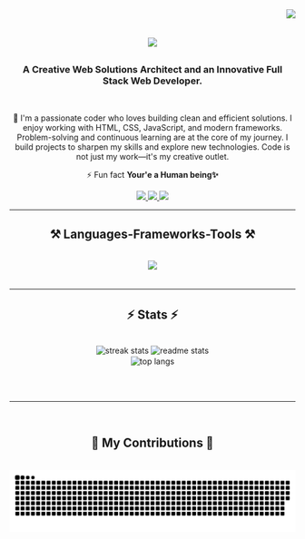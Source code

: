 <img align="right" src="https://visitor-badge.laobi.icu/badge?page_id=miftahstack.miftahstack" />

<h1 align="center">
    <img src="https://readme-typing-svg.herokuapp.com/?font=Righteous&size=35&center=true&vCenter=true&width=500&height=70&duration=5000&lines=Hi+There!+👋;+I'm+Miftah+Ul+Haq.;" />
</h1>

<h3 align="center">A Creative Web Solutions Architect and an Innovative Full Stack Web Developer.</h3>

<br/>

<div align="center">
 
 🔭 I'm a passionate coder who loves building clean and efficient solutions.
I enjoy working with HTML, CSS, JavaScript, and modern frameworks.
Problem-solving and continuous learning are at the core of my journey.
I build projects to sharpen my skills and explore new technologies.
Code is not just my work—it's my creative outlet.
 
 
 ⚡ Fun fact **Your'e a Human being✨**

  </div>
 
<div align="center"> 
  <a href="mailto:miftah4165@icloud.com">
    <img src="https://img.shields.io/badge/Gmail-333333?style=for-the-badge&logo=gmail&logoColor=red" />
  </a>
  <a href="https://www.linkedin.com/in/mezbah-ul-haq-09741b234" target="_blank">
    <img src="https://img.shields.io/badge/LinkedIn-0077B5?style=for-the-badge&logo=linkedin&logoColor=white" target="_blank" />
  </a>
  <a href="https://portfolio-mezbah-le9njmmt4-md-mezbah-ul-haqs-projects.vercel.app" target="_blank">
     <img src="https://img.shields.io/badge/Portfolio-FF5722?style=for-the-badge&logo=todoist&logoColor=white" target="_blank" /> 
  </a>
</div>

 <hr/>

 <h2 align="center">⚒️ Languages-Frameworks-Tools ⚒️</h2>
<br/>
<div align="center">
  <img src="https://skillicons.dev/icons?i=react,bootstrap,html,css,vscode,github,figma,tailwind,git,nodejs,javascript,express,mongodb,nextjs,npm" />
</div>

<br/>

<hr/>

<h2 align="center">⚡ Stats ⚡</h2>
<br>
<div align=center>
  <img width=390 src="https://github-readme-streak-stats-salesp07.vercel.app/?user=miftahstack&count_private=true&theme=react&border_radius=10" alt="streak stats"/>
  <img width=390 src="https://github-readme-stats-salesp07.vercel.app/api?username=miftahstack&count_private=true&show_icons=true&theme=react&rank_icon=github&border_radius=10" alt="readme stats" />
  <br/>
  <img width=325 align="center" src="https://github-readme-stats-salesp07.vercel.app/api/top-langs/?username=miftahstack&hide=HTML&langs_count=8&layout=compact&theme=react&border_radius=10&size_weight=0.5&count_weight=0.5&exclude_repo=github-readme-stats" alt="top langs" />
</div>

<br/><br/>

<hr/>

<br/>

<div align="center">
  <h2>🐍 My Contributions 🐍</h2>
  <br>
<picture>
  <source media="(prefers-color-scheme: dark)" srcset="https://raw.githubusercontent.com/miftahstack/miftahstack/output/github-snake-dark.svg" />
  <source media="(prefers-color-scheme: light)" srcset="https://raw.githubusercontent.com/miftahstack/miftahstack/output/github-snake.svg" />
  <img alt="github-snake" src="https://raw.githubusercontent.com/miftahstack/miftahstack/output/github-snake.svg" />
</picture>
 <br/><br/><br/>
</div>

